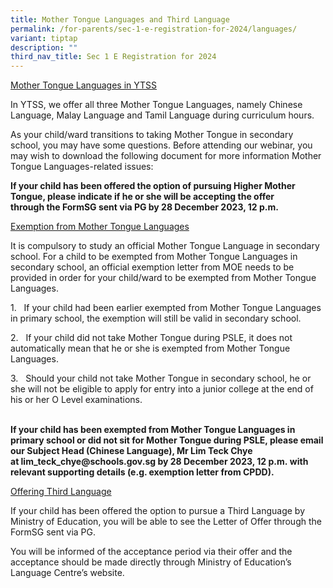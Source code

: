 ```yaml
---
title: Mother Tongue Languages and Third Language
permalink: /for-parents/sec-1-e-registration-for-2024/languages/
variant: tiptap
description: ""
third_nav_title: Sec 1 E Registration for 2024
---
```

<p><u>Mother Tongue Languages in YTSS</u></p><p>In YTSS, we offer all three Mother Tongue Languages, namely Chinese Language, Malay Language and Tamil Language during curriculum hours.</p><p>As your child/ward transitions to taking Mother Tongue in secondary school, you may have some questions. Before attending our webinar, you may wish to download the following document for&nbsp;more information Mother Tongue Languages-related issues:</p><p></p><p></p><p></p><p><strong>If your child has been offered the option of pursuing Higher Mother Tongue, please indicate if he or she will be accepting the offer through&nbsp;the FormSG sent via PG&nbsp;by 28 December 2023, 12 p.m.</strong></p><p><u>Exemption from Mother Tongue Languages</u></p><p>It is compulsory to study an official Mother Tongue Language in secondary school. For a child to be exempted from Mother Tongue Languages in secondary school, an official exemption letter from MOE needs to be provided in order for your child/ward to be exempted from Mother Tongue Languages.</p><p>1.&nbsp;&nbsp;&nbsp;If your child had been earlier exempted from Mother Tongue Languages in primary school, the exemption will still be valid in secondary school.</p><p>2.&nbsp;&nbsp;&nbsp;If your child did not take&nbsp;Mother Tongue during PSLE, it does not automatically mean that he or she is exempted from Mother Tongue Languages.</p><p>3.&nbsp;&nbsp;&nbsp;Should your child not take Mother Tongue in secondary school, he or she will not be eligible to apply for entry into a junior college at the end of his or her O Level examinations.</p><p><strong><br>If your child has been exempted from Mother Tongue Languages in primary school or did not sit for Mother Tongue during PSLE, please email our Subject Head (Chinese Language), Mr Lim Teck Chye at&nbsp;<a rel="noopener noreferrer nofollow" target="_blank">lim_teck_chye@schools.gov.sg</a>&nbsp;by 28 December 2023, 12 p.m.&nbsp;with relevant supporting details (e.g. exemption letter from CPDD).</strong></p><p><u>Offering Third Language</u></p><p>If your child has been offered the option to pursue a Third Language by Ministry of Education, you will be able to see the Letter of Offer through the FormSG sent via PG.</p><p>You will be informed of the acceptance period via their offer and the acceptance should be made directly through Ministry of Education’s Language Centre’s website.</p>